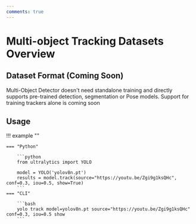 ```yaml
---
comments: true
---
```


# Multi-object Tracking Datasets Overview

## Dataset Format (Coming Soon)

Multi-Object Detector doesn't need standalone training and directly supports pre-trained detection, segmentation or Pose models.
Support for training trackers alone is coming soon

## Usage

!!! example ""

    === "Python"
    
        ```python
        from ultralytics import YOLO

        model = YOLO('yolov8n.pt')
        results = model.track(source="https://youtu.be/Zgi9g1ksQHc", conf=0.3, iou=0.5, show=True) 
        ```
    === "CLI"
    
        ```bash
        yolo track model=yolov8n.pt source="https://youtu.be/Zgi9g1ksQHc" conf=0.3, iou=0.5 show
        ```

